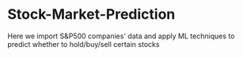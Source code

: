 # Stock-Market-Prediction
Here we import S&amp;P500 companies' data and apply ML techniques to predict whether to hold/buy/sell certain stocks
